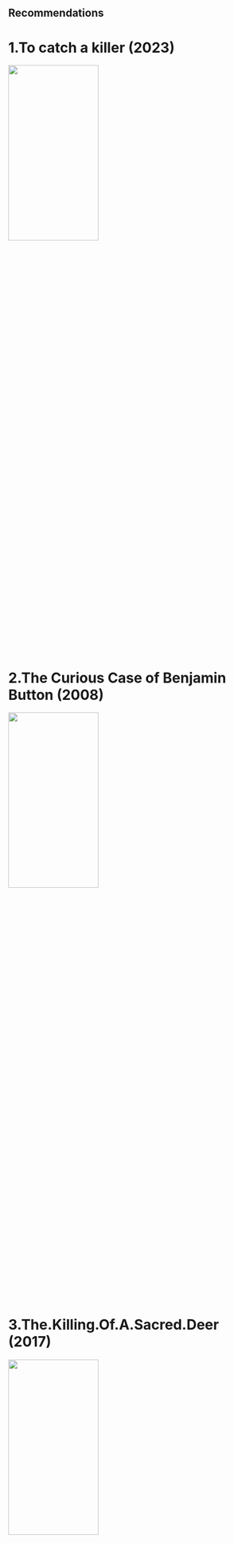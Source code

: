 ## Recommendations

# 1.To catch a killer (2023)
 <img  src="https://m.media-amazon.com/images/M/MV5BNDY5MzM1MmItNTExZC00N2NlLWI1NjctOTNlYzIyYTg0NGNkXkEyXkFqcGdeQXVyMTA3MDk2NDg2._V1_FMjpg_UX1000_.jpg"  width="60%" height="30%">
 <!-- ![To catch a killer (2023)](https://m.media-amazon.com/images/M/MV5BNDY5MzM1MmItNTExZC00N2NlLWI1NjctOTNlYzIyYTg0NGNkXkEyXkFqcGdeQXVyMTA3MDk2NDg2._V1_FMjpg_UX1000_.jpg) -->


# 2.The Curious Case of Benjamin Button (2008)
<img  src="https://encrypted-tbn0.gstatic.com/images?q=tbn:ANd9GcSKer6rjKitNDXww_VF2NfhSRzs2pVCxRA_qIzXXxIdDvcgQZxKk4BtOAU617G5tiOOagM&usqp=CAU"  width="60%" height="30%">

# 3.The.Killing.Of.A.Sacred.Deer (2017)
<img  src="https://encrypted-tbn0.gstatic.com/images?q=tbn:ANd9GcSLd7mdPs88h9-qqoYeuAIogA8E9VR9fTaq6w&usqp=CAU"  width="60%" height="30%">